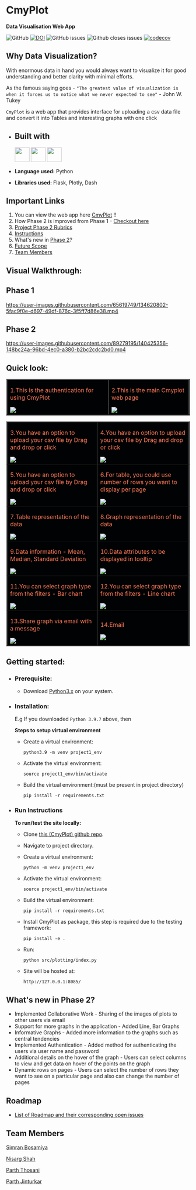 # CmyPlot  
**Data Visualisation Web App**  
  


![GitHub](https://img.shields.io/github/license/thosaniparth/Cmyplot)
[![DOI](https://zenodo.org/badge/418669581.svg)](https://zenodo.org/badge/latestdoi/418669581)
![GitHub issues](https://img.shields.io/github/issues-raw/thosaniparth/Cmyplot)
![Github closes issues](https://img.shields.io/github/issues-closed-raw/thosaniparth/Cmyplot)
[![codecov](https://codecov.io/gh/thosaniparth/CmyPlot/branch/main/graph/badge.svg?token=MFMBV2TFF3)](https://codecov.io/gh/thosaniparth/CmyPlot)

## Why Data Visualization?

With enormous data in hand you would always want to visualize it for good understanding and better clarity with minimal efforts. 

As the famous saying goes - `"The greatest value of visualization is when it forces us to notice what we never expected to see"` - John W. Tukey

`CmyPlot` is a web app that provides interface for uploading a csv data file and convert it into Tables and interesting graphs with one click

- ## Built with

  <img src="https://cdn.jsdelivr.net/gh/devicons/devicon/icons/python/python-original.svg" width="40" height="40" />
  <img src="docs/images/custom_icons/plotly_icon.png" width="40" height="40"/>
  <img src = "https://cdn.jsdelivr.net/gh/devicons/devicon/icons/flask/flask-original.svg" width="40" height="40"/>

- **Language used:** Python
- **Libraries used:** Flask, Plotly, Dash

## Important Links
1. You can view the web app here [CmyPlot](https://cmyplot-seproject.herokuapp.com) !!
2. How Phase 2 is improved from Phase 1 - [Checkout here](https://github.com/thosaniparth/CmyPlot/blob/main/docs/SE%20Phase%202%20-%20How%20this%20version%20improves%20on%20the%20older%20version.pdf)
3. [Project Phase 2 Rubrics](https://github.com/thosaniparth/CmyPlot/blob/main/proj2rubric.md)
4. [Instructions](#Instructions)
5. What's new in [Phase 2](#Phase2)?
6. [Future Scope](#FutureScope)
7. [Team Members](#TeamMember)

## Visual Walkthrough: 

## Phase 1
https://user-images.githubusercontent.com/65619749/134620802-5fac9f0e-d697-49df-876c-3f5ff7d86e38.mp4

## Phase 2
https://user-images.githubusercontent.com/89279195/140425356-148bc24a-96bd-4ec0-a380-b2bc2cdc2bd0.mp4


## Quick look:

<table border="2" bordercolorlight="#b9dcff" bordercolordark="#006fdd">

  <tr style="background: #010203 ">
    <td valign="left"> 
      <p style="color: #FF7A59"> 1.This is the authentication for using CmyPlot 
      </p>
      <a href="./docs/images/authentication_usr_pwd.png"> 
        <img src="./docs/images/authentication_usr_pwd.png" >      
      </a>
    </td>
    <td valign="left"> 
      <p style="color: #FF7A59"> 2.This is the main Cmyplot web page
      </p>
      <a href="./docs/images/home_page.png">
        <img src="./docs/images/home_page.png"> 
      </a>
    </td>
  </tr>

<table border="2" bordercolorlight="#b9dcff" bordercolordark="#006fdd">

  <tr style="background: #010203 ">
    <td valign="left"> 
      <p style="color: #FF7A59"> 3.You have an option to upload your csv file 
        by Drag and drop or click 
      </p>
      <a href="./docs/images/pre_upload.png"> 
        <img src="./docs/images/pre_upload.png" >      
      </a>
    </td>
    <td valign="left"> 
      <p style="color: #FF7A59"> 4.You have an option to upload your csv file 
        by Drag and drop or click
      </p>
      <a href="./docs/images/post_upload.png">
        <img src="./docs/images/post_upload.png"> 
      </a>
    </td>
  </tr>
  
  <tr style="background: #010203;"> 
    <td valign="left">
      <p style="color: #FF7A59"> 5.You have an option to upload your csv file 
        by Drag and drop or click
      </p>  
      <a href="./docs/images/table.png">
        <img src="./docs/images/table.png">    
      </a>
    </td>
    <td valign="left"> 
      <p style="color: #FF7A59"> 6.For table, you could use 
      number of rows you want to display per page
      </p>
      <a href="./docs/images/row_count_table.png">
        <img src="./docs/images/row_count_table.png">          
      </a>
    </td>

  </tr> 
  
  <tr style="background: #010203;"> 
    <td valign="left">
     <p style="color: #FF7A59"> 7.Table representation of the data
      </p>
     <a href="./docs/images/table_filtered.png">
        <img src="./docs/images/table_filtered.png"> 
      </a> 
    </td> 
    <td valign="left">
     <p style="color: #FF7A59"> 8.Graph representation of the data
      </p>
     <a href="./docs/images/graph_filled.png">
        <img src="./docs/images/graph_filled.png"> 
      </a> 
    </td> 
  </tr> 
  
  <tr style="background: #010203;"> 
    <td valign="left">
     <p style="color: #FF7A59"> 9.Data information - Mean, Median, Standard Deviation
      </p>
     <a href="./docs/images/graph_information.png">
        <img src="./docs/images/graph_information.png"> 
      </a> 
    </td> 
    <td valign="left">
     <p style="color: #FF7A59"> 10.Data attributes to be displayed in tooltip
      </p>
     <a href="./docs/images/hover_options.png">
        <img src="./docs/images/hover_options.png"> 
      </a> 
    </td> 
  </tr> 
  
  <tr style="background: #010203;"> 
    <td valign="left">
     <p style="color: #FF7A59"> 11.You can select graph type from the filters - Bar chart
      </p>
     <a href="./docs/images/barchart.png">
        <img src="./docs/images/barchart.png"> 
      </a> 
    </td> 
    <td valign="left">
     <p style="color: #FF7A59"> 12.You can select graph type from the filters - Line chart
      </p>
     <a href="./docs/images/linechart.png">
        <img src="./docs/images/linechart.png"> 
      </a> 
    </td> 
  </tr> 
  
  <tr style="background: #010203;"> 
    <td valign="left">
     <p style="color: #FF7A59"> 13.Share graph via email with a message
      </p>
     <a href="./docs/images/email.jpg">
        <img src="./docs/images/email.jpg"> 
      </a> 
    </td> 
    <td valign="left">
     <p style="color: #FF7A59"> 14.Email
      </p>
     <a href="./docs/images/share_graph.png">
        <img src="./docs/images/share_graph.png"> 
      </a> 
    </td> 
  </tr> 


  <!-- <tr style="background: #010203;"> 
    <td valign = "center">
      <a href="./docs/images/graph_filled.png">
        <img src="./docs/images/graph_filled.png"> 
      </a>
    </td>
    
  </tr>  -->
 </table>
   
## Getting started:

  - ### Prerequisite: 
      - Download [Python3.x](https://www.python.org/downloads/) on your system.

   - ### Installation:
      E.g If you downloaded `Python 3.9.7` above, then

      **Steps to setup virtual environment**
     - Create a virtual environment:

        `python3.9 -m venv project1_env`
    
     - Activate the virtual environment: 

        `source project1_env/bin/activate`
    
     - Build the virtual environment:(must be present in project directory)

        `pip install -r requirements.txt`

  - ### Run Instructions <a name="Instructions">

     **To run/test the site locally:**

     - Clone [this (CmyPlot) github repo](https://github.com/thosaniparth/CmyPlot).

     - Navigate to project directory.

     - Create a virtual environment:

        `python -m venv project1_env`
    
     - Activate the virtual environment: 

        `source project1_env/bin/activate`
    
     - Build the virtual environment:

        `pip install -r requirements.txt`

     - Install CmyPlot as package, this step is required due to the testing framework:

        `pip install -e .`
  
     - Run:
     
        `python src/plotting/index.py`

     - Site will be hosted at:
     
        `http://127.0.0.1:8085/`
       
## What's new in Phase 2? <a name="Phase2">
  - Implemented Collaborative Work - Sharing of the images of plots to other users via email
  - Support for more graphs in the application - Added Line, Bar Graphs
  - Informative Graphs - Added more information to the graphs such as central tendencies 
  - Implemented Authentication - Added method for authenticating the users via user name and password
  - Additional details on the hover of the graph - Users can select columns to view and get data on hover of the points on the graph
  - Dynamic rows on pages - Users can select the number of rows they want to see on a particular page and also can change the number of pages
  ## Roadmap <a name="FutureScope">
   - [List of Roadmap and their corresponding open issues](https://github.com/thosaniparth/CmyPlot/issues/21)
       
## Team Members <a name="TeamMember"></a>
[Simran Bosamiya](https://github.com/BosamiyaSimran)

[Nisarg Shah](https://github.com/freakNewton)

[Parth Thosani](https://github.com/thosaniparth)
  
[Parth Jinturkar](https://github.com/ParthJinturkar)


